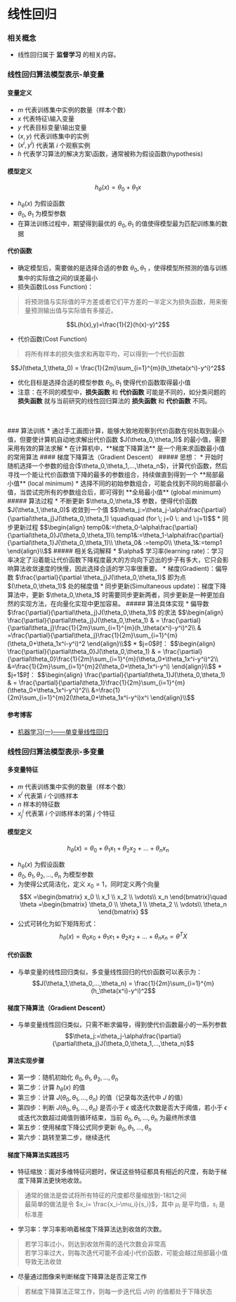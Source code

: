 # 线性回归
### 相关概念
* 线性回归属于 **监督学习** 的相关内容。
### 线性回归算法模型表示-单变量
#### 变量定义
* $m$ 代表训练集中实例的数量（样本个数）
* $x$ 代表特征\输入变量
* $y$ 代表目标变量\输出变量
* $(x,y)$ 代表训练集中的实例
* $(x^i,y^i)$ 代表第 $i$ 个观察实例
* $h$ 代表学习算法的解决方案\函数，通常被称为假设函数(hypothesis)
#### 模型定义
$$h_\theta(x)=\theta_0+\theta_1x$$
* $h_\theta(x)$ 为假设函数
* $\theta_0,\theta_1$ 为模型参数
* 在算法训练过程中，期望得到最优的 $\theta_0,\theta_1$ 的值使得模型最为匹配训练集的数据
#### 代价函数
* 确定模型后，需要做的是选择合适的参数 $\theta_0,\theta_1$ ，使得模型所预测的值与训练集中的实际值之间的误差最小
* 损失函数(Loss Function)：
> 将预测值与实际值的平方差或者它们平方差的一半定义为损失函数，用来衡量预测输出值与实际值有多接近。

$$L(h(x),y)=\frac{1}{2}(h(x)-y)^2$$
* 代价函数(Cost Function)
> 将所有样本的损失值求和再取平均，可以得到一个代价函数

$$J(\theta_1,\theta_0) = \frac{1}{2m}\sum_{i=1}^{m}(h_\theta(x^i)-y^i)^2$$
* 优化目标是选择合适的模型参数 $\theta_0,\theta_1$ 使得代价函数取得最小值
* 注意：在不同的模型中，**损失函数** 和 **代价函数** 可能是不同的，如分类问题的 **损失函数** 就与当前研究的线性回归算法的 **损失函数** 和 **代价函数** 不同。
<br>
<br>
### 算法训练
* 通过手工画图计算，能够大致地观察到代价函数在何处取到最小值，但要使计算机自动地求解出代价函数 $J(\theta_0,\theta_1)$ 的最小值，需要采用有效的算法求解
* 在计算机中，**梯度下降算法** 是一个用来求函数最小值的常用算法
#### 梯度下降算法（Gradient Descent）
##### 思想：
* 开始时随机选择一个参数的组合($\theta_0,\theta_1,...,\theta_n$)，计算代价函数，然后寻找一个能让代价函数值下降的最多的参数组合，持续做直到得到一个 **局部最小值** (local minimum)
* 选择不同的初始参数组合，可能会找到不同的局部最小值，当尝试完所有的参数组合后，即可得到 **全局最小值** (global minimum)
##### 算法过程
* 不断更新 $\theta_0,\theta_1$ 参数，使得代价函数 $J(\theta_1,\theta_0)$ 收敛到一个值
$$\theta_j:=\theta_j-\alpha\frac{\partial}{\partial\theta_j}J(\theta_0,\theta_1) \quad\quad (for \; j=0 \: and \:j=1)$$
* 同步更新过程
$$\begin{align}
temp0&:=\theta_0-\alpha\frac{\partial}{\partial\theta_0}J(\theta_0,\theta_1)\\
temp1&:=\theta_1-\alpha\frac{\partial}{\partial\theta_1}J(\theta_0,\theta_1)\\
\theta_0& :=temp0\\
\theta_1&:=temp1
\end{align}\\$$
##### 相关名词解释
* $\alpha$ 学习率(learning rate)：学习率决定了沿着能让代价函数下降程度最大的方向向下迈出的步子有多大，它只会影响算法收敛速度的快慢，因此选择合适的学习率很重要。
* 梯度(Gradient)：偏导数 $\frac{\partial}{\partial \theta_j}J(\theta_0,\theta_1)$ 即为点 $(\theta_0,\theta_1)$ 处的梯度值
* 同步更新(Simultaneous update)：梯度下降算法中，更新 $\theta_0,\theta_1$ 时需要同步更新两者，同步更新是一种更加自然的实现方法，在向量化实现中更加容易。
##### 算法具体实现
* 偏导数 $\frac{\partial}{\partial\theta_j}J(\theta_0,\theta_1)$ 的求法
$$\begin{align}
\frac{\partial}{\partial\theta_j}J(\theta_0,\theta_1) & = \frac{\partial}{\partial\theta_j}\frac{1}{2m}\sum_{i=1}^{m}(h_\theta(x^i)-y^i)^2\\
& =\frac{\partial}{\partial\theta_j}\frac{1}{2m}\sum_{i=1}^{m}(\theta_0+\theta_1x^i-y^i)^2
\end{align}\\$$
* $j=0$时：
$$\begin{align}
\frac{\partial}{\partial\theta_0}J(\theta_0,\theta_1) & = \frac{\partial}{\partial\theta_0}\frac{1}{2m}\sum_{i=1}^{m}(\theta_0+\theta_1x^i-y^i)^2\\
&=\frac{1}{2m}\sum_{i=1}^{m}2(\theta_0+\theta_1x^i-y^i)
\end{align}\\$$
* $j=1$时：
$$\begin{align}
\frac{\partial}{\partial\theta_1}J(\theta_0,\theta_1) & = \frac{\partial}{\partial\theta_1}\frac{1}{2m}\sum_{i=1}^{m}(\theta_0+\theta_1x^i-y^i)^2\\
&=\frac{1}{2m}\sum_{i=1}^{m}2(\theta_0+\theta_1x^i-y^i)x^i
\end{align}\\$$

#### 参考博客
* [机器学习(一)——单变量线性回归](https://blog.csdn.net/lijiecao0226/article/details/78090453?utm_source=blogxgwz9)

### 线性回归算法模型表示-多变量
#### 多变量特征
* $m$ 代表训练集中实例的数量（样本个数）
* $x^{i}$ 代表第 $i$ 个训练样本
* $n$ 样本的特征数
* $x^{i}_j$ 代表第 $i$ 个训练样本的第 $j$ 个特征
#### 模型定义
$$h_\theta(x)=\theta_0+\theta_1x_1+\theta_2x_2+...+\theta_nx_n$$
* $h_\theta(x)$ 为假设函数
* $\theta_0,\theta_1,\theta_2,...,\theta_n$ 为模型参数
* 为使得公式简洁化，定义 $x_0=1$，同时定义两个向量
$$X =\begin{bmatrix}
x_0 \\
x_1 \\
x_2 \\
 \vdots\\
 x_n
 \end{bmatrix}\quad
 \theta =\begin{bmatrix}
 \theta_0 \\
 \theta_1 \\
 \theta_2 \\
  \vdots\\
  \theta_n
  \end{bmatrix}
 $$
 * 公式可转化为如下矩阵形式：
$$h_\theta(x)=\theta_0x_0+\theta_1x_1+\theta_2x_2+...+\theta_nx_n=\theta^TX$$
#### 代价函数
* 与单变量的线性回归类似，多变量线性回归的代价函数可以表示为：
$$J(\theta_1,\theta_0,...,\theta_n) = \frac{1}{2m}\sum_{i=1}^{m}(h_\theta(x^i)-y^i)^2$$
#### 梯度下降算法（Gradient Descent）
* 与单变量线性回归类似，只需不断求偏导，得到使代价函数最小的一系列参数
$$\theta_j:=\theta_j-\alpha\frac{\partial}{\partial\theta_j}J(\theta_0,\theta_1,...,\theta_n)$$
#### 算法实现步骤
* 第一步：随机初始化 $\theta_0,\theta_1,\theta_2,...,\theta_n$
* 第二步：计算 $h_\theta(x)$ 的值
* 第三步：计算 $J(\theta_0,\theta_1,...,\theta_n)$ 的值（记录每次迭代中 $J$ 的值）
* 第四步：判断 $J(\theta_0,\theta_1,...,\theta_n)$ 是否小于 $\epsilon$ 或迭代次数是否大于阈值，若小于 $\epsilon$ 或迭代次数超过阈值则循环结束，当前 $\theta_0,\theta_1,...,\theta_n$ 为最终所求值
* 第五步：使用梯度下降公式同步更新 $\theta_0,\theta_1,...,\theta_n$
* 第六步：跳转至第二步，继续迭代
#### 梯度下降算法实践技巧
* 特征缩放：面对多维特征问题时，保证这些特征都具有相近的尺度，有助于梯度下降算法更快地收敛。
> 通常的做法是尝试将所有特征的尺度都尽量缩放到-1和1之间\
> 最简单的做法是令 $x_i= \frac{x_i-\mu_i}{s_i}$，其中 $\mu_i$ 是平均值，$s_i$ 是标准差

* 学习率：学习率影响着梯度下降算法达到收敛的次数。
> 若学习率过小，则达到收敛所需的迭代次数会非常高\
> 若学习率过大，则每次迭代可能不会减小代价函数，可能会越过局部最小值导致无法收敛

* 尽量通过图像来判断梯度下降算法是否正常工作
> 若梯度下降算法正常工作，则每一步迭代后 $J(\theta)$ 的值都处于下降状态
